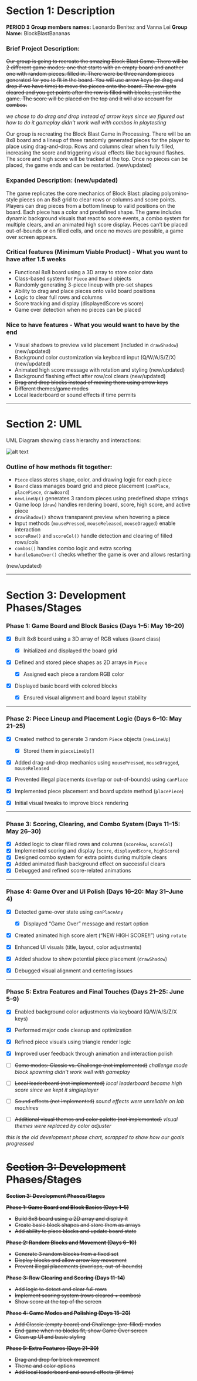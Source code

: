 # Section 1: Description

**PERIOD 3**
**Group members names:** Leonardo Benitez and Vanna Lei
**Group Name:** BlockBlastBananas

### Brief Project Description:

~~Our group is going to recreate the amazing Block Blast Game. There will be 2 different game modes: one that starts with an empty board and another one with random pieces. filled in. There were be three random pieces generated for you to fit in the board. You will use arrow keys (or drag and drop if we have time) to move the pieces onto the board. The row gets cleared and you get points after the row is filled with blocks, just like the game. The score will be placed on the top and it will also account for combos.~~

*we chose to do drag and drop instead of arrow keys since we figured out how to do it*
*gameplay didn't work well with combos in playtesting*

Our group is recreating the Block Blast Game in Processing. There will be an 8x8 board and a lineup of three randomly generated pieces for the player to place using drag-and-drop. Rows and columns clear when fully filled, increasing the score and triggering visual effects like background flashes. The score and high score will be tracked at the top. Once no pieces can be placed, the game ends and can be restarted. (new/updated)

### Expanded Description: (new/updated)

The game replicates the core mechanics of Block Blast: placing polyomino-style pieces on an 8x8 grid to clear rows or columns and score points. Players can drag pieces from a bottom lineup to valid positions on the board. Each piece has a color and predefined shape. The game includes dynamic background visuals that react to score events, a combo system for multiple clears, and an animated high score display. Pieces can’t be placed out-of-bounds or on filled cells, and once no moves are possible, a game over screen appears.

### Critical features (Minimum Viable Product) - What you want to have after 1.5 weeks

* Functional 8x8 board using a 3D array to store color data
* Class-based system for `Piece` and `Board` objects
* Randomly generating 3-piece lineup with pre-set shapes
* Ability to drag and place pieces onto valid board positions
* Logic to clear full rows and columns
* Score tracking and display (displayedScore vs score)
* Game over detection when no pieces can be placed

### Nice to have features - What you would want to have by the end

* Visual shadows to preview valid placement (included in `drawShadow`) (new/updated)
* Background color customization via keyboard input (Q/W/A/S/Z/X) (new/updated)
* Animated high score message with rotation and styling (new/updated)
* Background flashing effect after row/col clears (new/updated)
* ~~Drag and drop blocks instead of moving them using arrow keys~~
* ~~Different themes/game modes~~
* Local leaderboard or sound effects if time permits

---

# Section 2: UML

UML Diagram showing class hierarchy and interactions:

![alt text](https://github.com/Stuycs-K/finalprojectapcs-3-benitez-leonardo-lei-vanna/blob/main/FinalUML.png "UML Diagram")

### Outline of how methods fit together:

* `Piece` class stores shape, color, and drawing logic for each piece
* `Board` class manages board grid and piece placement (`canPlace`, `placePiece`, `drawBoard`)
* `newLineUp()` generates 3 random pieces using predefined shape strings
* Game loop (`draw`) handles rendering board, score, high score, and active piece
* `drawShadow()` shows transparent preview when hovering a piece
* Input methods (`mousePressed`, `mouseReleased`, `mouseDragged`) enable interaction
* `scoreRow()` and `scoreCol()` handle detection and clearing of filled rows/cols
* `combos()` handles combo logic and extra scoring
* `handleGameOver()` checks whether the game is over and allows restarting

(new/updated)

---

# Section 3: Development Phases/Stages

### **Phase 1: Game Board and Block Basics (Days 1–5: May 16–20)**

* [x] Built 8x8 board using a 3D array of RGB values (`Board` class)

  * [x] Initialized and displayed the board grid
* [x] Defined and stored piece shapes as 2D arrays in `Piece`

  * [x] Assigned each piece a random RGB color
* [x] Displayed basic board with colored blocks

  * [x] Ensured visual alignment and board layout stability

---

### **Phase 2: Piece Lineup and Placement Logic (Days 6–10: May 21–25)**

* [x] Created method to generate 3 random `Piece` objects (`newLineUp`)

  * [x] Stored them in `pieceLineUp[]`
* [x] Added drag-and-drop mechanics using `mousePressed`, `mouseDragged`, `mouseReleased`
* [x] Prevented illegal placements (overlap or out-of-bounds) using `canPlace`
* [x] Implemented piece placement and board update method (`placePiece`)
* [x] Initial visual tweaks to improve block rendering

---

### **Phase 3: Scoring, Clearing, and Combo System (Days 11–15: May 26–30)**

* [x] Added logic to clear filled rows and columns (`scoreRow`, `scoreCol`)
* [x] Implemented scoring and display (`score`, `displayedScore`, `highScore`)
* [x] Designed combo system for extra points during multiple clears
* [x] Added animated flash background effect on successful clears
* [x] Debugged and refined score-related animations

---

### **Phase 4: Game Over and UI Polish (Days 16–20: May 31–June 4)**

* [x] Detected game-over state using `canPlaceAny`

  * [x] Displayed “Game Over” message and restart option
* [x] Created animated high score alert (“NEW HIGH SCORE!!”) using `rotate`
* [x] Enhanced UI visuals (title, layout, color adjustments)
* [x] Added shadow to show potential piece placement (`drawShadow`)
* [x] Debugged visual alignment and centering issues

---

### **Phase 5: Extra Features and Final Touches (Days 21–25: June 5–9)**

* [x] Enabled background color adjustments via keyboard (Q/W/A/S/Z/X keys)
* [x] Performed major code cleanup and optimization
* [x] Refined piece visuals using triangle render logic
* [x] Improved user feedback through animation and interaction polish
* [ ] ~~Game modes: Classic vs. Challenge (not implemented)~~
*challenge mode block spawning didn't work well with gameplay*
* [ ] ~~Local leaderboard (not implemented)~~
*local leaderboard became high score since we kept it singleplayer*
* [ ] ~~Sound effects (not implemented)~~
*sound effects were unreliable on lab machines*
* [ ] ~~Additional visual themes and color palette (not implemented)~~
*visual themes were replaced by color adjuster*



*this is the old development phase chart, scrapped to show how our goals progressed*

# ~~Section 3: Development Phases/Stages~~

~~**Section 3: Development Phases/Stages**~~

~~**Phase 1: Game Board and Block Basics (Days 1–5)**~~

* ~~Build 8x8 board using a 2D array and display it~~  
* ~~Create basic block shapes and store them as arrays~~  
* ~~Add ability to place blocks and update board state~~  

~~**Phase 2: Random Blocks and Movement (Days 6–10)**~~

* ~~Generate 3 random blocks from a fixed set~~  
* ~~Display blocks and allow arrow key movement~~  
* ~~Prevent illegal placements (overlaps, out-of-bounds)~~  

~~**Phase 3: Row Clearing and Scoring (Days 11–14)**~~

* ~~Add logic to detect and clear full rows~~  
* ~~Implement scoring system (rows cleared + combos)~~  
* ~~Show score at the top of the screen~~  

~~**Phase 4: Game Modes and Polishing (Days 15–20)**~~

* ~~Add Classic (empty board) and Challenge (pre-filled) modes~~  
* ~~End game when no blocks fit, show Game Over screen~~  
* ~~Clean up UI and basic styling~~  

~~**Phase 5: Extra Features (Days 21–30)**~~

* ~~Drag and drop for block movement~~  
* ~~Theme and color options~~  
* ~~Add local leaderboard and sound effects (if time)~~  
